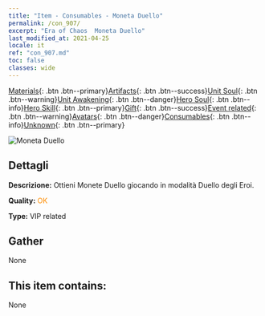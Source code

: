 ```yaml
---
title: "Item - Consumables - Moneta Duello"
permalink: /con_907/
excerpt: "Era of Chaos  Moneta Duello"
last_modified_at: 2021-04-25
locale: it
ref: "con_907.md"
toc: false
classes: wide
---
```

 [Materials](/ItemsIT/){: .btn .btn--primary}[Artifacts](/ItemsIT/Artifacts/){: .btn .btn--success}[Unit Soul](/ItemsIT/UnitSoul/){: .btn .btn--warning}[Unit Awakening](/ItemsIT/UnitAwakening/){: .btn .btn--danger}[Hero Soul](/ItemsIT/HeroSoul/){: .btn .btn--info}[Hero Skill](/ItemsIT/HeroSkill/){: .btn .btn--primary}[Gift](/ItemsIT/Gift/){: .btn .btn--success}[Event related](/ItemsIT/Events/){: .btn .btn--warning}[Avatars](/ItemsIT/Avatars/){: .btn .btn--danger}[Consumables](/ItemsIT/Consumables/){: .btn .btn--info}[Unknown](/ItemsIT/Unknown/){: .btn .btn--primary}

 ![Moneta Duello](/images/t/i_117.png)

## Dettagli
 **Descrizione:** Ottieni Monete Duello giocando in modalità Duello degli Eroi.

 **Quality:** <span style="color: #FF8C00">OK</span>

 **Type:** VIP related

## Gather

  None

## This item contains:

  None

